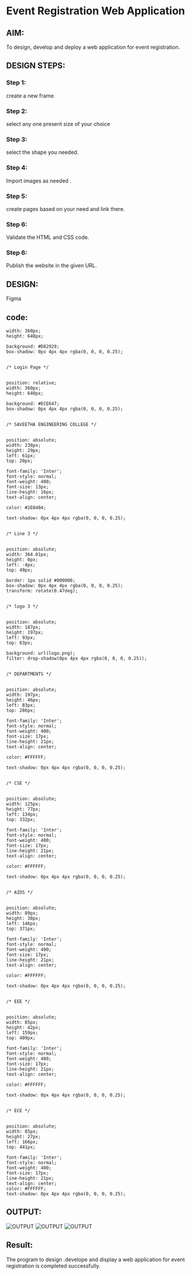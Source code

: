 # Event Registration Web Application

## AIM:
To design, develop and deploy a web application for event registration.

## DESIGN STEPS:

### Step 1:
create a new frame.


### Step 2:
select any one present size of your choice

### Step 3:
select the shape you needed.

### Step 4:
Import images as needed .

### Step 5:
create pages based on your need and link there.

### Step 6:
Validate the HTML and CSS code.

### Step 6:
Publish the website in the given URL.

## DESIGN:
Figma

## code:
```position: relative;
width: 360px;
height: 640px;

background: #D82929;
box-shadow: 0px 4px 4px rgba(0, 0, 0, 0.25);


/* Login Page */


position: relative;
width: 360px;
height: 640px;

background: #ECE647;
box-shadow: 0px 4px 4px rgba(0, 0, 0, 0.25);


/* SAVEETHA ENGINEERING COLLEGE */


position: absolute;
width: 238px;
height: 29px;
left: 61px;
top: 20px;

font-family: 'Inter';
font-style: normal;
font-weight: 400;
font-size: 13px;
line-height: 16px;
text-align: center;

color: #2E0404;

text-shadow: 0px 4px 4px rgba(0, 0, 0, 0.25);


/* Line 3 */


position: absolute;
width: 364.01px;
height: 0px;
left: -4px;
top: 49px;

border: 1px solid #000000;
box-shadow: 0px 4px 4px rgba(0, 0, 0, 0.25);
transform: rotate(0.47deg);


/* logo 3 */


position: absolute;
width: 187px;
height: 197px;
left: 93px;
top: 63px;

background: url(logo.png);
filter: drop-shadow(0px 4px 4px rgba(0, 0, 0, 0.25));


/* DEPARTMENTS */


position: absolute;
width: 197px;
height: 46px;
left: 83px;
top: 286px;

font-family: 'Inter';
font-style: normal;
font-weight: 400;
font-size: 17px;
line-height: 21px;
text-align: center;

color: #FFFFFF;

text-shadow: 0px 4px 4px rgba(0, 0, 0, 0.25);


/* CSE */


position: absolute;
width: 125px;
height: 77px;
left: 134px;
top: 332px;

font-family: 'Inter';
font-style: normal;
font-weight: 400;
font-size: 17px;
line-height: 21px;
text-align: center;

color: #FFFFFF;

text-shadow: 0px 4px 4px rgba(0, 0, 0, 0.25);


/* AIDS */


position: absolute;
width: 89px;
height: 38px;
left: 146px;
top: 371px;

font-family: 'Inter';
font-style: normal;
font-weight: 400;
font-size: 17px;
line-height: 21px;
text-align: center;

color: #FFFFFF;

text-shadow: 0px 4px 4px rgba(0, 0, 0, 0.25);


/* EEE */


position: absolute;
width: 85px;
height: 42px;
left: 159px;
top: 409px;

font-family: 'Inter';
font-style: normal;
font-weight: 400;
font-size: 17px;
line-height: 21px;
text-align: center;

color: #FFFFFF;

text-shadow: 0px 4px 4px rgba(0, 0, 0, 0.25);


/* ECE */


position: absolute;
width: 85px;
height: 27px;
left: 166px;
top: 441px;

font-family: 'Inter';
font-style: normal;
font-weight: 400;
font-size: 17px;
line-height: 21px;
text-align: center;
color: #FFFFFF;
text-shadow: 0px 4px 4px rgba(0, 0, 0, 0.25);
```

## OUTPUT:
![OUTPUT](./out1.png)
![OUTPUT](./out2.png)
![OUTPUT](./out3.png)


## Result:
The program to design .develope and display a web application for event registration is completed
successfully.

